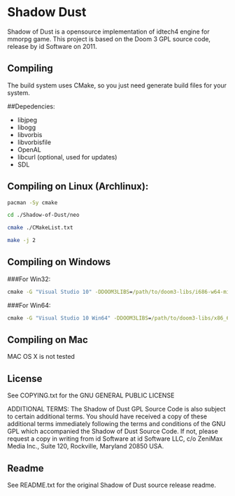 # Shadow Dust
Shadow of Dust is a opensource implementation of idtech4 engine for mmorpg game. This project is based on the Doom 3 GPL source code, release by id Software on 2011.

## Compiling
The build system uses CMake, so you just need generate build files for your system.

##Depedencies:
* libjpeg
* libogg
* libvorbis
* libvorbisfile
* OpenAL
* libcurl (optional, used for updates)
* SDL


## Compiling on Linux (Archlinux):
```bash
pacman -Sy cmake
```
```bash
cd ./Shadow-of-Dust/neo
```
```bash
cmake ./CMakeList.txt
```
```bash
make -j 2
```
## Compiling on Windows

###For Win32:
```cmd
cmake -G "Visual Studio 10" -DDOOM3LIBS=/path/to/doom3-libs/i686-w64-mingw32 /path/to/repository/neo
```

###For Win64:
```cmd
cmake -G "Visual Studio 10 Win64" -DDOOM3LIBS=/path/to/doom3-libs/x86_64-w64-mingw32 /path/to/repository/neo
```

## Compiling on Mac
MAC OS X is not tested

## License
See COPYING.txt for the GNU GENERAL PUBLIC LICENSE

ADDITIONAL TERMS:  The Shadow of Dust GPL Source Code is also subject to certain additional terms. You should have received a copy of these additional terms immediately following the terms and conditions of the 
GNU GPL which accompanied the Shadow of Dust Source Code.  If not, please request a copy in writing from id Software at id Software LLC, c/o ZeniMax Media Inc., Suite 120, Rockville, Maryland 20850 USA.

## Readme
See README.txt for the original Shadow of Dust source release readme.
